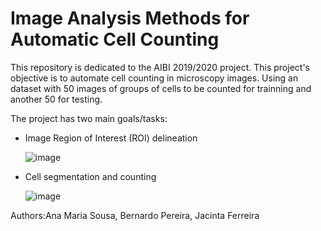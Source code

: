# Image Analysis Methods for Automatic Cell Counting
This repository is dedicated to the AIBI 2019/2020 project. This project's objective is to automate cell counting in microscopy images. Using an dataset with 50 images of groups of cells to be counted for trainning and another 50 for testing.


The project has two main goals/tasks:

- Image Region of Interest (ROI) delineation
  
  ![image](https://github.com/AMfeta99/Automated-Cell-Counting_FEUP_AIBI/assets/74252797/19514af9-f8b1-4f40-8710-0c4752700c5e)

- Cell segmentation and counting
  
  ![image](https://github.com/AMfeta99/Automated-Cell-Counting_FEUP_AIBI/assets/74252797/bbe85430-7446-4ead-a402-8323d0b0f95f)


   
Authors:Ana Maria Sousa, Bernardo Pereira, Jacinta Ferreira
